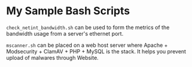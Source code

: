 # My Sample Bash Scripts

`check_netint_bandwidth.sh` can be used to form the metrics of the bandwidth usage from a server's ethernet port.

`mscanner.sh` can be placed on a web host server where Apache + Modsecurity + ClamAV + PHP + MySQL is the stack. It helps you prevent upload of malwares through Website.
